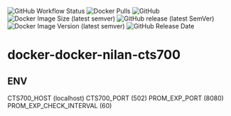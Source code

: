 ![GitHub Workflow Status](https://img.shields.io/github/workflow/status/wernerfred/docker-nilan-cts700/Build%20+%20push%20to%20DockerHub?label=Docker%20Build)
![Docker Pulls](https://img.shields.io/docker/pulls/wernerfred/docker-nilan-cts700?label=Docker%20Pulls)
![GitHub](https://img.shields.io/github/license/wernerfred/docker-nilan-cts700?label=License)
![Docker Image Size (latest semver)](https://img.shields.io/docker/image-size/wernerfred/docker-nilan-cts700?label=Image%20Size)
![GitHub release (latest SemVer)](https://img.shields.io/github/v/release/wernerfred/docker-nilan-cts700?label=Latest%20Release)
![Docker Image Version (latest semver)](https://img.shields.io/docker/v/wernerfred/docker-nilan-cts700?label=Latest%20Image)
![GitHub Release Date](https://img.shields.io/github/release-date/wernerfred/docker-nilan-cts700?label=Release%20Date)

# docker-docker-nilan-cts700

## ENV

CTS700_HOST (localhost)
CTS700_PORT (502)
PROM_EXP_PORT (8080)
PROM_EXP_CHECK_INTERVAL (60)